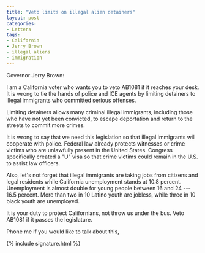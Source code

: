 ```yaml
---
title: "Veto limits on illegal alien detainers"
layout: post
categories:
- Letters
tags:
- California
- Jerry Brown
- illegal aliens
- immigration
---
```


Governor Jerry Brown:

I am a California voter who wants you to veto AB1081 if it reaches your desk. It is wrong to tie the hands of police and ICE agents by limiting detainers to illegal immigrants who committed serious offenses.

Limiting detainers allows many criminal illegal immigrants, including those who have not yet been convicted, to escape deportation and return to the streets to commit more crimes.

It is wrong to say that we need this legislation so that illegal immigrants will cooperate with police. Federal law already protects witnesses or crime victims who are unlawfully present in the United States. Congress specifically created a "U" visa so that crime victims could remain in the U.S. to assist law officers.

Also, let's not forget that illegal immigrants are taking jobs from citizens and legal residents while California unemployment stands at 10.8 percent. Unemployment is almost double for young people between 16 and 24 --- 16.5 percent. More than two in 10 Latino youth are jobless, while three in 10 black youth are unemployed.

It is your duty to protect Californians, not throw us under the bus. Veto AB1081 if it passes the legislature.

Phone me if you would like to talk about this,

{% include signature.html %}
